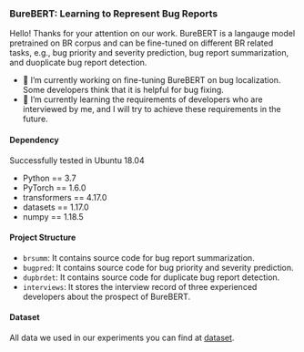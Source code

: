### BureBERT: Learning to Represent Bug Reports

Hello! Thanks for your attention on our work. BureBERT is a langauge model pretrained on BR corpus and can be fine-tuned on different BR related tasks, e.g., bug priority and severity prediction, bug report summarization, and duoplicate bug report detection.

- 🔭 I’m currently working on fine-tuning BureBERT on bug localization. Some developers think that it is helpful for bug fixing.
- 🌱 I’m currently learning the requirements of developers who are interviewed by me, and I will try to achieve these requirements in the future.

#### Dependency
Successfully tested in Ubuntu 18.04
- Python == 3.7
- PyTorch == 1.6.0
- transformers == 4.17.0
- datasets == 1.17.0
- numpy == 1.18.5

#### Project Structure
- `brsumm`: It contains source code for bug report summarization.
- `bugpred`: It contains source code for bug priority and severity prediction.
- `dupbrdet`: It contains source code for duplicate bug report detection.
- `interviews`: It stores the interview record of three experienced developers about the prospect of BureBERT.
#### Dataset
All data we used in our experiments you can find at [dataset](https://drive.google.com/drive/folders/1gPnZbgOO4XiBBsyF27jS--XwhHaInxlQ?usp=sharing).

<!--
**BureBERT/BureBERT** is a ✨ _special_ ✨ repository because its `README.md` (this file) appears on your GitHub profile.

Here are some ideas to get you started:

- 🔭 I’m currently working on ...
- 🌱 I’m currently learning ...
- 👯 I’m looking to collaborate on ...
- 🤔 I’m looking for help with ...
- 💬 Ask me about ...
- 📫 How to reach me: ...
- 😄 Pronouns: ...
- ⚡ Fun fact: ...
-->

